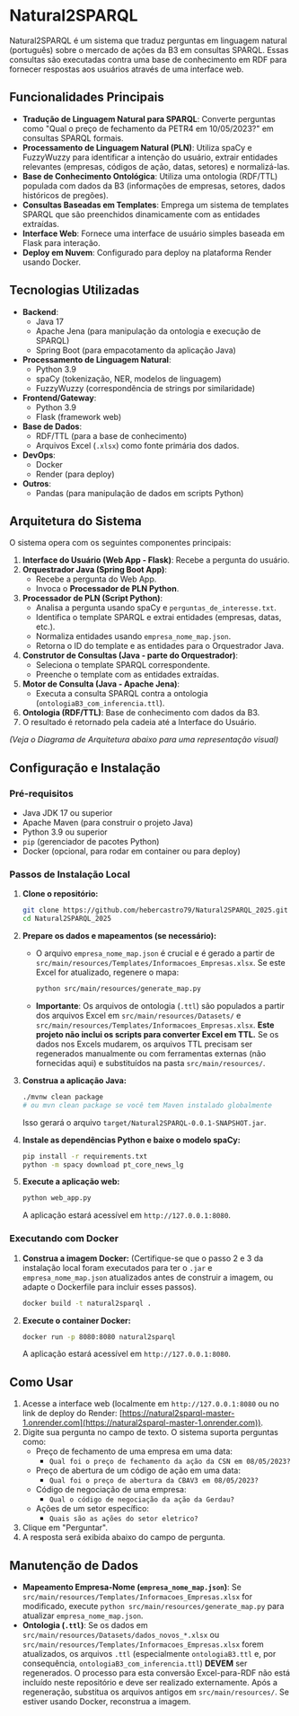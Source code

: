 # Natural2SPARQL

Natural2SPARQL é um sistema que traduz perguntas em linguagem natural (português) sobre o mercado de ações da B3 em consultas SPARQL. Essas consultas são executadas contra uma base de conhecimento em RDF para fornecer respostas aos usuários através de uma interface web.

## Funcionalidades Principais

*   **Tradução de Linguagem Natural para SPARQL**: Converte perguntas como "Qual o preço de fechamento da PETR4 em 10/05/2023?" em consultas SPARQL formais.
*   **Processamento de Linguagem Natural (PLN)**: Utiliza spaCy e FuzzyWuzzy para identificar a intenção do usuário, extrair entidades relevantes (empresas, códigos de ação, datas, setores) e normalizá-las.
*   **Base de Conhecimento Ontológica**: Utiliza uma ontologia (RDF/TTL) populada com dados da B3 (informações de empresas, setores, dados históricos de pregões).
*   **Consultas Baseadas em Templates**: Emprega um sistema de templates SPARQL que são preenchidos dinamicamente com as entidades extraídas.
*   **Interface Web**: Fornece uma interface de usuário simples baseada em Flask para interação.
*   **Deploy em Nuvem**: Configurado para deploy na plataforma Render usando Docker.

## Tecnologias Utilizadas

*   **Backend**:
    *   Java 17
    *   Apache Jena (para manipulação da ontologia e execução de SPARQL)
    *   Spring Boot (para empacotamento da aplicação Java)
*   **Processamento de Linguagem Natural**:
    *   Python 3.9
    *   spaCy (tokenização, NER, modelos de linguagem)
    *   FuzzyWuzzy (correspondência de strings por similaridade)
*   **Frontend/Gateway**:
    *   Python 3.9
    *   Flask (framework web)
*   **Base de Dados**:
    *   RDF/TTL (para a base de conhecimento)
    *   Arquivos Excel (`.xlsx`) como fonte primária dos dados.
*   **DevOps**:
    *   Docker
    *   Render (para deploy)
*   **Outros**:
    *   Pandas (para manipulação de dados em scripts Python)

## Arquitetura do Sistema

O sistema opera com os seguintes componentes principais:

1.  **Interface do Usuário (Web App - Flask)**: Recebe a pergunta do usuário.
2.  **Orquestrador Java (Spring Boot App)**:
    *   Recebe a pergunta do Web App.
    *   Invoca o **Processador de PLN Python**.
3.  **Processador de PLN (Script Python)**:
    *   Analisa a pergunta usando spaCy e `perguntas_de_interesse.txt`.
    *   Identifica o template SPARQL e extrai entidades (empresas, datas, etc.).
    *   Normaliza entidades usando `empresa_nome_map.json`.
    *   Retorna o ID do template e as entidades para o Orquestrador Java.
4.  **Construtor de Consultas (Java - parte do Orquestrador)**:
    *   Seleciona o template SPARQL correspondente.
    *   Preenche o template com as entidades extraídas.
5.  **Motor de Consulta (Java - Apache Jena)**:
    *   Executa a consulta SPARQL contra a ontologia (`ontologiaB3_com_inferencia.ttl`).
6.  **Ontologia (RDF/TTL)**: Base de conhecimento com dados da B3.
7.  O resultado é retornado pela cadeia até a Interface do Usuário.

*(Veja o Diagrama de Arquitetura abaixo para uma representação visual)*

## Configuração e Instalação

### Pré-requisitos

*   Java JDK 17 ou superior
*   Apache Maven (para construir o projeto Java)
*   Python 3.9 ou superior
*   `pip` (gerenciador de pacotes Python)
*   Docker (opcional, para rodar em container ou para deploy)

### Passos de Instalação Local

1.  **Clone o repositório:**
    ```bash
    git clone https://github.com/hebercastro79/Natural2SPARQL_2025.git
    cd Natural2SPARQL_2025
    ```

2.  **Prepare os dados e mapeamentos (se necessário):**
    *   O arquivo `empresa_nome_map.json` é crucial e é gerado a partir de `src/main/resources/Templates/Informacoes_Empresas.xlsx`. Se este Excel for atualizado, regenere o mapa:
        ```bash
        python src/main/resources/generate_map.py
        ```
    *   **Importante**: Os arquivos de ontologia (`.ttl`) são populados a partir dos arquivos Excel em `src/main/resources/Datasets/` e `src/main/resources/Templates/Informacoes_Empresas.xlsx`. **Este projeto não inclui os scripts para converter Excel em TTL.** Se os dados nos Excels mudarem, os arquivos TTL precisam ser regenerados manualmente ou com ferramentas externas (não fornecidas aqui) e substituídos na pasta `src/main/resources/`.

3.  **Construa a aplicação Java:**
    ```bash
    ./mvnw clean package
    # ou mvn clean package se você tem Maven instalado globalmente
    ```
    Isso gerará o arquivo `target/Natural2SPARQL-0.0.1-SNAPSHOT.jar`.

4.  **Instale as dependências Python e baixe o modelo spaCy:**
    ```bash
    pip install -r requirements.txt
    python -m spacy download pt_core_news_lg
    ```

5.  **Execute a aplicação web:**
    ```bash
    python web_app.py
    ```
    A aplicação estará acessível em `http://127.0.0.1:8080`.

### Executando com Docker

1.  **Construa a imagem Docker:**
    (Certifique-se que o passo 2 e 3 da instalação local foram executados para ter o `.jar` e `empresa_nome_map.json` atualizados antes de construir a imagem, ou adapte o Dockerfile para incluir esses passos).
    ```bash
    docker build -t natural2sparql .
    ```

2.  **Execute o container Docker:**
    ```bash
    docker run -p 8080:8080 natural2sparql
    ```
    A aplicação estará acessível em `http://127.0.0.1:8080`.

## Como Usar

1.  Acesse a interface web (localmente em `http://127.0.0.1:8080` ou no link de deploy do Render: [https://natural2sparql-master-1.onrender.com](https://natural2sparql-master-1.onrender.com)).
2.  Digite sua pergunta no campo de texto. O sistema suporta perguntas como:
    *   Preço de fechamento de uma empresa em uma data:
        *   `Qual foi o preço de fechamento da ação da CSN em 08/05/2023?`
    *   Preço de abertura de um código de ação em uma data:
        *   `Qual foi o preço de abertura da CBAV3 em 08/05/2023?`
    *   Código de negociação de uma empresa:
        *   `Qual o código de negociação da ação da Gerdau?`
    *   Ações de um setor específico:
        *   `Quais são as ações do setor eletrico?`
3.  Clique em "Perguntar".
4.  A resposta será exibida abaixo do campo de pergunta.

## Manutenção de Dados

*   **Mapeamento Empresa-Nome (`empresa_nome_map.json`)**: Se `src/main/resources/Templates/Informacoes_Empresas.xlsx` for modificado, execute `python src/main/resources/generate_map.py` para atualizar `empresa_nome_map.json`.
*   **Ontologia (`.ttl`)**: Se os dados em `src/main/resources/Datasets/dados_novos_*.xlsx` ou `src/main/resources/Templates/Informacoes_Empresas.xlsx` forem atualizados, os arquivos `.ttl` (especialmente `ontologiaB3.ttl` e, por consequência, `ontologiaB3_com_inferencia.ttl`) **DEVEM** ser regenerados. O processo para esta conversão Excel-para-RDF não está incluído neste repositório e deve ser realizado externamente. Após a regeneração, substitua os arquivos antigos em `src/main/resources/`. Se estiver usando Docker, reconstrua a imagem.